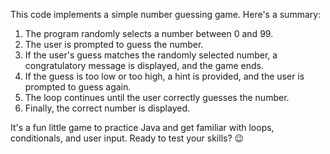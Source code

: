 This code implements a simple number guessing game. Here's a summary:

1. The program randomly selects a number between 0 and 99.
2. The user is prompted to guess the number.
3. If the user's guess matches the randomly selected number, a congratulatory message is displayed, and the game ends.
4. If the guess is too low or too high, a hint is provided, and the user is prompted to guess again.
5. The loop continues until the user correctly guesses the number.
6. Finally, the correct number is displayed.

It's a fun little game to practice Java and get familiar with loops, conditionals, and user input. Ready to test your skills? 😉

